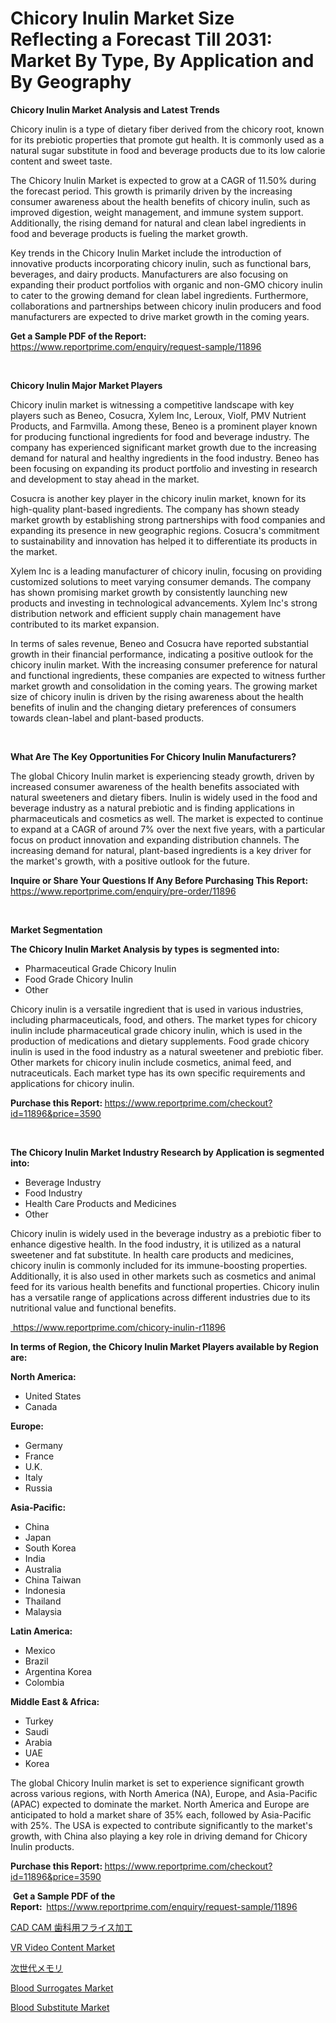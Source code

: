<p><h1>Chicory Inulin Market Size Reflecting a Forecast Till 2031: Market By Type, By Application and By Geography</h1></p><p><strong>Chicory Inulin Market Analysis and Latest Trends</strong></p>
<p><p>Chicory inulin is a type of dietary fiber derived from the chicory root, known for its prebiotic properties that promote gut health. It is commonly used as a natural sugar substitute in food and beverage products due to its low calorie content and sweet taste.</p><p>The Chicory Inulin Market is expected to grow at a CAGR of 11.50% during the forecast period. This growth is primarily driven by the increasing consumer awareness about the health benefits of chicory inulin, such as improved digestion, weight management, and immune system support. Additionally, the rising demand for natural and clean label ingredients in food and beverage products is fueling the market growth.</p><p>Key trends in the Chicory Inulin Market include the introduction of innovative products incorporating chicory inulin, such as functional bars, beverages, and dairy products. Manufacturers are also focusing on expanding their product portfolios with organic and non-GMO chicory inulin to cater to the growing demand for clean label ingredients. Furthermore, collaborations and partnerships between chicory inulin producers and food manufacturers are expected to drive market growth in the coming years.</p></p>
<p><strong>Get a Sample PDF of the Report:&nbsp;</strong> <a href="https://www.reportprime.com/enquiry/request-sample/11896">https://www.reportprime.com/enquiry/request-sample/11896</a></p>
<p>&nbsp;</p>
<p><strong>Chicory Inulin Major Market Players</strong></p>
<p><p>Chicory inulin market is witnessing a competitive landscape with key players such as Beneo, Cosucra, Xylem Inc, Leroux, Violf, PMV Nutrient Products, and Farmvilla. Among these, Beneo is a prominent player known for producing functional ingredients for food and beverage industry. The company has experienced significant market growth due to the increasing demand for natural and healthy ingredients in the food industry. Beneo has been focusing on expanding its product portfolio and investing in research and development to stay ahead in the market.</p><p>Cosucra is another key player in the chicory inulin market, known for its high-quality plant-based ingredients. The company has shown steady market growth by establishing strong partnerships with food companies and expanding its presence in new geographic regions. Cosucra's commitment to sustainability and innovation has helped it to differentiate its products in the market.</p><p>Xylem Inc is a leading manufacturer of chicory inulin, focusing on providing customized solutions to meet varying consumer demands. The company has shown promising market growth by consistently launching new products and investing in technological advancements. Xylem Inc's strong distribution network and efficient supply chain management have contributed to its market expansion.</p><p>In terms of sales revenue, Beneo and Cosucra have reported substantial growth in their financial performance, indicating a positive outlook for the chicory inulin market. With the increasing consumer preference for natural and functional ingredients, these companies are expected to witness further market growth and consolidation in the coming years. The growing market size of chicory inulin is driven by the rising awareness about the health benefits of inulin and the changing dietary preferences of consumers towards clean-label and plant-based products.</p></p>
<p>&nbsp;</p>
<p><strong>What Are The Key Opportunities For Chicory Inulin Manufacturers?</strong></p>
<p><p>The global Chicory Inulin market is experiencing steady growth, driven by increased consumer awareness of the health benefits associated with natural sweeteners and dietary fibers. Inulin is widely used in the food and beverage industry as a natural prebiotic and is finding applications in pharmaceuticals and cosmetics as well. The market is expected to continue to expand at a CAGR of around 7% over the next five years, with a particular focus on product innovation and expanding distribution channels. The increasing demand for natural, plant-based ingredients is a key driver for the market's growth, with a positive outlook for the future.</p></p>
<p><strong>Inquire or Share Your Questions If Any Before Purchasing This Report:</strong> <a href="https://www.reportprime.com/enquiry/pre-order/11896">https://www.reportprime.com/enquiry/pre-order/11896</a></p>
<p>&nbsp;</p>
<p><strong>Market Segmentation</strong></p>
<p><strong>The Chicory Inulin Market Analysis by types is segmented into:</strong></p>
<p><ul><li>Pharmaceutical Grade Chicory Inulin</li><li>Food Grade Chicory Inulin</li><li>Other</li></ul></p>
<p><p>Chicory inulin is a versatile ingredient that is used in various industries, including pharmaceuticals, food, and others. The market types for chicory inulin include pharmaceutical grade chicory inulin, which is used in the production of medications and dietary supplements. Food grade chicory inulin is used in the food industry as a natural sweetener and prebiotic fiber. Other markets for chicory inulin include cosmetics, animal feed, and nutraceuticals. Each market type has its own specific requirements and applications for chicory inulin.</p></p>
<p><strong>Purchase this Report:&nbsp;</strong><a href="https://www.reportprime.com/checkout?id=11896&price=3590">https://www.reportprime.com/checkout?id=11896&price=3590</a></p>
<p>&nbsp;</p>
<p><strong>The Chicory Inulin Market Industry Research by Application is segmented into:</strong></p>
<p><ul><li>Beverage Industry</li><li>Food Industry</li><li>Health Care Products and Medicines</li><li>Other</li></ul></p>
<p><p>Chicory inulin is widely used in the beverage industry as a prebiotic fiber to enhance digestive health. In the food industry, it is utilized as a natural sweetener and fat substitute. In health care products and medicines, chicory inulin is commonly included for its immune-boosting properties. Additionally, it is also used in other markets such as cosmetics and animal feed for its various health benefits and functional properties. Chicory inulin has a versatile range of applications across different industries due to its nutritional value and functional benefits.</p></p>
<p><a href="https://www.reportprime.com/chicory-inulin-r11896">&nbsp;https://www.reportprime.com/chicory-inulin-r11896</a></p>
<p><strong>In terms of Region, the Chicory Inulin Market Players available by Region are:</strong></p>
<p>
    <p> <strong> North America: </strong>
        <ul>
            <li>United States</li>
            <li>Canada</li>
        </ul>
        </p> 
    <p> <strong> Europe: </strong>
        <ul>
            <li>Germany</li>
            <li>France</li>
            <li>U.K.</li>
            <li>Italy</li>
            <li>Russia</li>
        </ul>
        </p> 
    <p> <strong> Asia-Pacific: </strong>
        <ul>
            <li>China</li>
            <li>Japan</li>
            <li>South Korea</li>
            <li>India</li>
            <li>Australia</li>
            <li>China Taiwan</li>
            <li>Indonesia</li>
            <li>Thailand</li>
            <li>Malaysia</li>
        </ul>
        </p> 
    <p> <strong> Latin America: </strong>
        <ul>
            <li>Mexico</li>
            <li>Brazil</li>
            <li>Argentina Korea</li>
            <li>Colombia</li>
        </ul>
        </p> 
    <p> <strong> Middle East & Africa: </strong>
        <ul>
            <li>Turkey</li>
            <li>Saudi</li>
            <li>Arabia</li>
            <li>UAE</li>
            <li>Korea</li>
        </ul>
    </p>
    </p>
<p><p>The global Chicory Inulin market is set to experience significant growth across various regions, with North America (NA), Europe, and Asia-Pacific (APAC) expected to dominate the market. North America and Europe are anticipated to hold a market share of 35% each, followed by Asia-Pacific with 25%. The USA is expected to contribute significantly to the market's growth, with China also playing a key role in driving demand for Chicory Inulin products.</p></p>
<p><strong>Purchase this Report: </strong><a href="https://www.reportprime.com/checkout?id=11896&price=3590">https://www.reportprime.com/checkout?id=11896&price=3590</a></p>
<p>&nbsp;<strong>Get a Sample PDF of the Report:&nbsp;&nbsp;</strong><a href="https://www.reportprime.com/enquiry/request-sample/11896">https://www.reportprime.com/enquiry/request-sample/11896</a></p>
<p><strong></strong></p>
<p><p><a href="https://medium.com/@peterpatel626/%E3%82%B0%E3%83%AD%E3%83%BC%E3%83%90%E3%83%ABcad-cam%E6%AD%AF%E7%A7%91%E3%83%95%E3%83%A9%E3%82%A4%E3%82%B9%E5%8A%A0%E5%B7%A5%E5%B8%82%E5%A0%B4-%E3%82%A2%E3%83%97%E3%83%AA%E3%82%B1%E3%83%BC%E3%82%B7%E3%83%A7%E3%83%B3-%E3%82%A8%E3%83%B3%E3%83%89%E3%83%A6%E3%83%BC%E3%82%BA%E7%94%A3%E6%A5%AD-%E3%82%BF%E3%82%A4%E3%83%97-%E6%A9%9F%E5%99%A8-%E5%9C%B0%E5%9F%9F%E3%81%AB%E7%84%A6%E7%82%B9%E3%82%92%E5%BD%93%E3%81%A6%E3%81%9F%E5%88%86%E6%9E%90%E3%81%A8%E4%BA%88%E6%B8%AC-2024%E5%B9%B4-2031%E5%B9%B4-d4251769c281">CAD CAM 歯科用フライス加工</a></p><p><a href="https://www.linkedin.com/pulse/vr-video-content-market-size-share-amp-trends-analysis-ml2cc">VR Video Content Market</a></p><p><a href="https://medium.com/@abdulkoss2015/%E6%AC%A1%E4%B8%96%E4%BB%A3%E3%83%A1%E3%83%A2%E3%83%AA%E5%B8%82%E5%A0%B4%E3%81%AE%E8%A6%8F%E6%A8%A1%E3%81%A8%E3%82%B7%E3%82%A7%E3%82%A2%E5%88%86%E6%9E%90-%E6%88%90%E9%95%B7%E3%83%88%E3%83%AC%E3%83%B3%E3%83%89%E3%81%A8%E4%BA%88%E6%B8%AC-2024%E5%B9%B4-2031%E5%B9%B4-19051f9d9d36">次世代メモリ</a></p><p><a href="https://issuu.com/reportprime-2/docs/blood-surrogates-market-size-2030.pptx">Blood Surrogates Market</a></p><p><a href="https://issuu.com/reportprime-2/docs/blood-substitute-market-size-2030.pptx">Blood Substitute Market</a></p></p>